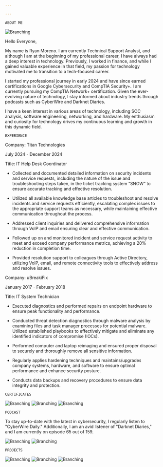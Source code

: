 ```yaml
---

---
```

```
ABOUT ME
```
![Branching](Headshot.jpg)


Hello Everyone,

My name is Ryan Moreno. I am currently Technical Support Analyst, and although I am at the beginning of my professional career, I have always had a deep interest in technology. Previously, I worked in finance, and while I gained valuable experience in that field, my passion for technology motivated me to transition to a tech-focused career.

I started my professional journey in early 2024 and have since earned certifications in Google Cybersecurity and CompTIA Security+. I am currently pursuing my CompTIA Network+ certification. Given the ever-evolving nature of technology, I stay informed about industry trends through podcasts such as CyberWire and Darknet Diaries.

I have a keen interest in various areas of technology, including SOC analysis, software engineering, networking, and hardware. My enthusiasm and curiosity for technology drives my continuous learning and growth in this dynamic field.
```
EXPERIENCE
```
Company: Titan Technologies

July 2024 - December 2024

Title: IT Help Desk Coordinator

* Collected and documented detailed information on security incidents and service requests, including the nature of the issue and troubleshooting steps taken, in the ticket tracking system “SNOW” to ensure accurate tracking and effective resolution.

* Utilized all available knowledge base articles to troubleshoot and resolve incidents and service requests efficiently, escalating complex issues to the appropriate support teams as necessary, while maintaining effective communication throughout the process.

* Addressed client inquiries and delivered comprehensive information through VoIP and email ensuring clear and effective communication.

* Followed up on and monitored incident and service request activity to meet and exceed company performance metrics, achieving a 20% reduction in completion time.

* Provided resolution support to colleagues through Active Directory, utilizing VoIP, email, and remote connectivity tools to effectively address and resolve issues.

Company: uBreakiFix

January 2017 - February 2018

Title: IT System Technician

* Executed diagnostics and performed repairs on endpoint hardware to ensure peak functionality and performance.

* Conducted threat detection diagnostics through malware analysis by examining files and task manager processes for potential malware. Utilized established playbooks to effectively mitigate and eliminate any identified indicators of compromise (IOCs).
  
* Performed computer and laptop reimaging and ensured proper disposal to securely and thoroughly remove all sensitive information.
  
* Regularly applies hardening techniques and maintains/upgrades company systems, hardware, and software to ensure optimal performance and enhance security posture.

* Conducts data backups and recovery procedures to ensure data integrity and protection.

```
CERTIFICATES
```
![Branching](googlesecurity.png) ![Branching](security+.png) ![Branching](network+.png)
```
PODCAST
```
To stay up-to-date with the latest in cybersecurity, I regularly listen to "CyberWire Daily." Additionally, I am an avid listener of "Darknet Diaries," and I am currently on episode 65 out of 159.


![Branching](cyberwire.png)                                                                                                     ![Branching](darknetdiaries.png)
```
PROJECTS
```
![Branching](Headshot.jpg)
![Branching](Headshot.jpg)
![Branching](Headshot.jpg)












